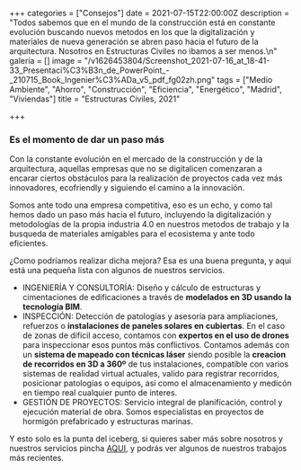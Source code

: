 +++
categories = ["Consejos"]
date = 2021-07-15T22:00:00Z
description = "Todos sabemos que en el mundo de la construcción está en constante evolución buscando nuevos metodos en los que la digitalización y materiales de nueva generación se abren paso hacia el futuro de la arquitectura. Nosotros en Estructuras Civiles no ibamos a ser menos.\n"
galeria = []
image = "/v1626453804/Screenshot_2021-07-16_at_18-41-33_Presentaci%C3%B3n_de_PowerPoint_-_210715_Book_Ingenier%C3%ADa_v5_pdf_fg02zh.png"
tags = ["Medio Ambiente", "Ahorro", "Construcción", "Eficiencia", "Energético", "Madrid", "Viviendas"]
title = "Estructuras Civiles, 2021"

+++
### Es el momento de dar un paso más

Con la constante evolución en el mercado de la construcción y de la arquitectura, aquellas empresas que no se digitalicen comenzaran a encarar ciertos obstáculos para la realización de proyectos cada vez más innovadores, ecofriendly y siguiendo el camino a la innovación.

Somos ante todo una empresa competitiva, eso es un echo, y como tal hemos dado un paso más hacia el futuro, incluyendo la digitalización y metodologías de la propia industria 4.0 en nuestros metodos de trabajo y la busqueda de materiales amigables para el ecosistema y ante todo eficientes.

¿Como podríamos realizar dicha mejora? Esa es una buena pregunta, y aqui está una pequeña lista con algunos de nuestros servicios.

* INGENIERÍA Y CONSULTORÍA: Diseño y cálculo de estructuras y cimentaciones de edificaciones a través de **modelados en 3D usando la tecnología BIM**.
* INSPECCIÓN: Detección de patologías y asesoría para ampliaciones, refuerzos o **instalaciones de paneles solares en cubiertas**. En el caso de zonas de dificil acceso, contamos con **expertos en el uso de  drones** para inspeccionar esos puntos más conflictivos. Contamos además con un **sistema de mapeado con técnicas láser** siendo posible la **creacion de recorridos en 3D a 360º** de tus instalaciones, compatible con varios sistemas de realidad virtual actuales, valido para registrar recorridos, posicionar patologías o equipos, así como el almacenamiento y medicón en tiempo real cualquier punto de interes.
* GESTIÓN DE PROYECTOS: Servicio integral de planificación, control y ejecución material de obra. Somos especialistas en proyectos de hormigón prefabricado y estructuras marinas.

Y esto solo es la punta del iceberg, si quieres saber más sobre nosotros y nuestros servicios pincha [AQUI](), y podrás ver algunos de nuestros trabajos más recientes.